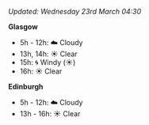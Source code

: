*Updated: Wednesday 23rd March 04:30*

**Glasgow**

* 5h - 12h: :cloud: Cloudy
* 13h, 14h: :sunny: Clear
* 15h: :cyclone: Windy (:sunny:)
* 16h: :sunny: Clear

**Edinburgh**

* 5h - 12h: :cloud: Cloudy
* 13h - 16h: :sunny: Clear

